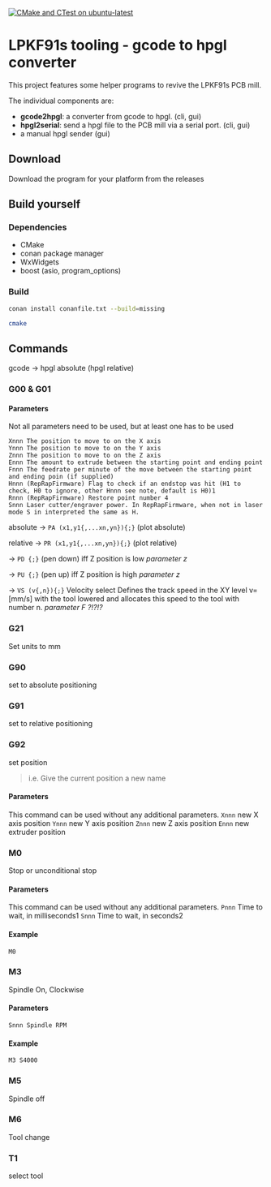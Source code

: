 [![CMake and CTest on ubuntu-latest](https://github.com/314rs/lpkf91s/actions/workflows/cmake-ubuntu-latest.yml/badge.svg)](https://github.com/314rs/lpkf91s/actions/workflows/cmake-ubuntu-latest.yml)
# LPKF91s tooling - gcode to hpgl converter

This project features some helper programs to revive the LPKF91s PCB mill.

The individual components are:
- __gcode2hpgl__: a converter from gcode to hpgl. (cli, gui)
- __hpgl2serial__: send a hpgl file to the PCB mill via a serial port. (cli, gui)
- a manual hpgl sender (gui)

## Download
Download the program for your platform from the releases


## Build yourself
### Dependencies
- CMake
- conan package manager
- WxWidgets
- boost (asio, program_options)

### Build
```bash
conan install conanfile.txt --build=missing
```

```bash
cmake
```



## Commands

gcode -> hpgl absolute (hpgl relative)

### G00 & G01

#### Parameters

Not all parameters need to be used, but at least one has to be used

```text
Xnnn The position to move to on the X axis
Ynnn The position to move to on the Y axis
Znnn The position to move to on the Z axis
Ennn The amount to extrude between the starting point and ending point
Fnnn The feedrate per minute of the move between the starting point and ending poin (if supplied)
Hnnn (RepRapFirmware) Flag to check if an endstop was hit (H1 to check, H0 to ignore, other Hnnn see note, default is H0)1
Rnnn (RepRapFirmware) Restore point number 4
Snnn Laser cutter/engraver power. In RepRapFirmware, when not in laser mode S in interpreted the same as H.
```

absolute -> `PA (x1,y1{,...xn,yn}){;}` (plot absolute)

relative -> `PR (x1,y1{,...xn,yn}){;}` (plot relative)

-> `PD {;}` (pen down) iff Z position is low _parameter z_

-> `PU {;}` (pen up) iff Z position is high _parameter z_

-> `VS (v{,n}){;}` Velocity select
Defines the track speed in the XY level v=[mm/s] with the tool lowered and allocates this speed to the tool with number n. _parameter F ?!?!?_

### G21

Set units to mm

### G90
set to absolute positioning

### G91 
set to relative positioning

### G92
set position 
> i.e. Give the current position a new name

#### Parameters
This command can be used without any additional parameters.
`Xnnn` new X axis position
`Ynnn` new Y axis position
`Znnn` new Z axis position
`Ennn` new extruder position

### M0
Stop or unconditional stop

#### Parameters
This command can be used without any additional parameters.
`Pnnn` Time to wait, in milliseconds1
`Snnn` Time to wait, in seconds2
#### Example
`M0`


### M3
Spindle On, Clockwise

#### Parameters
```Snnn Spindle RPM```
#### Example
```M3 S4000```


### M5
Spindle off

### M6 
Tool change

### T1 
select tool